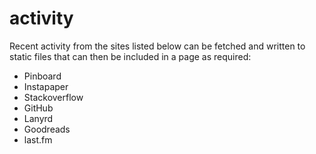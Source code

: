 activity
========

Recent activity from the sites listed below can be fetched and written to static files
that can then be included in a page as required:

 * Pinboard
 * Instapaper
 * Stackoverflow
 * GitHub
 * Lanyrd
 * Goodreads
 * last.fm
